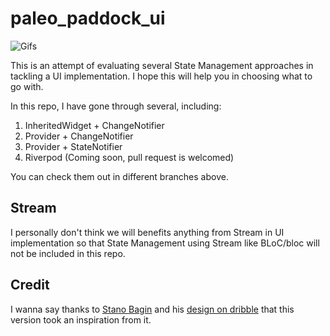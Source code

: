 # paleo_paddock_ui

![Gifs](assets/gifs/paleo_paddock_ui_cut.gif)

This is an attempt of evaluating several State Management approaches in tackling a UI implementation. I hope this will help you in choosing what to go with.

In this repo, I have gone through several, including:

1. InheritedWidget + ChangeNotifier
2. Provider + ChangeNotifier
3. Provider + StateNotifier
4. Riverpod (Coming soon, pull request is welcomed)

You can check them out in different branches above.

## Stream

I personally don't think we will benefits anything from Stream in UI implementation so that State Management using Stream like BLoC/bloc will not be included in this repo.

## Credit

I wanna say thanks to [Stano Bagin](https://dribbble.com/staacopy) and his [design on dribble](https://dribbble.com/shots/2729372-Paleo-Paddock-ios-application-menu-animation) that this version took an inspiration from it.
